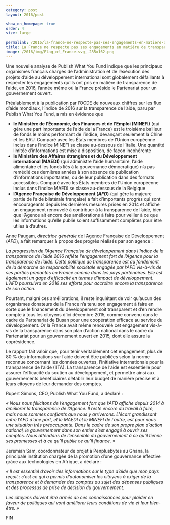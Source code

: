 ```yaml
---
category: post
layout: 2016/post

show_on_homepage: true
order: 4
size: large

permalink: /2016/la-france-ne-respecte-pas-ses-engagements-en-matiere-de-transparence-de-laide/
title: La France ne respecte pas ses engagements en matière de transparence de l’aide
image: /2016/img/Flag_of_France.svg_-285x162.png
---
```


Une nouvelle analyse de Publish What You Fund indique que les principaux organismes français chargés de l’administration et de l’exécution des projets d’aide au développement international sont globalement défaillants à respecter les engagements qu’ils ont pris en matière de transparence de l’aide, en 2016, l’année même où la France préside le Partenariat pour un gouvernement ouvert.

Préalablement à la publication par l’OCDE de nouveaux chiffres sur les flux d’aide mondiaux, l’indice de 2016 sur la transparence de l’aide, paru par Publish What You Fund, a mis en évidence que

  * **le Ministère de l’Économie, des Finances et de l’Emploi (MINEFI)** (qui gère une part importante de l’aide de la France) est le troisième bailleur de fonds le moins performant de l’indice, devançant seulement la Chine et les EAU. Comparé avec les États membres de l’Union européenne inclus dans l’indice MINEFI se classe au-dessous de l’Italie. Une quantité limitée d’informations est mise à disposition, de façon incohérente
  * **le Ministère des Affaires étrangères et du Développement international (MAEDI)** (qui administre l’aide humanitaire, l’aide alimentaire et les fonds liés à la gouvernance démocratique) n’a pas remédié ces dernières années à son absence de publication d’informations importantes, ou de leur publication dans des formats accessibles. Comparé avec les États membres de l’Union européenne inclus dans l’indice MAEDI se classe au-dessous de la Belgique
  * **l’Agence Française de Développement (_AFD_)** (qui gère la majeure partie de l’aide bilatérale française) a fait d’importants progrès qui sont encourageants depuis les dernières mesures prises en 2014 et affiche un engagement renouvelé à contribuer à la transparence de l’aide, bien que l’Agence ait encore des améliorations à faire pour veiller à ce que les informations qu’elle publie soient suffisamment complètes pour être utiles à d’autres.

Anne Paugam, _directrice générale_ de l’Agence Française de Développement (_AFD_), a fait remarquer à propos des progrès réalisés par son agence :

_La progression de l’Agence Française de développement dans l’Indice de la transparence de l’aide 2016 reflète l’engagement fort de l’Agence pour la transparence de l’aide. Cette politique de transparence est au fondement de la démarche de responsabilité sociétale engagée par l’AFD vis-à-vis de ses parties prenantes en France comme dans les pays partenaires. Elle est également un gage d’efficacité en termes d’impact de développement. L’AFD poursuivra en 2016 ses efforts pour accroître encore la transparence de son action._

Pourtant, malgré ces améliorations, il reste inquiétant de voir qu’aucun des organismes donateurs de la France n’a tenu son engagement à faire en sorte que le financement du développement soit transparent et d’en rendre compte à tous les citoyens d’ici décembre 2015, comme convenu dans le cadre du Partenariat de Busan pour une coopération efficace au service du développement. Or la France avait même renouvelé cet engagement vis-à-vis de la transparence dans son plan d’action national dans le cadre du Partenariat pour un gouvernement ouvert en 2015, dont elle assure la coprésidence.

Le rapport fait valoir que, pour tenir véritablement cet engagement, plus de 80 % des informations sur l’aide doivent être publiées selon la norme reconnue concernant les données ouvertes, l’Initiative internationale pour la transparence de l’aide (IITA). La transparence de l’aide est essentielle pour assurer l’efficacité du soutien au développement, et permettre ainsi aux gouvernements bénéficiaires d’établir leur budget de manière précise et à leurs citoyens de leur demander des comptes.

Rupert Simons, CEO, Publish What You Fund, a déclaré :

_« Nous nous félicitons de l’engagement fort que l’AFD affiche depuis 2014 à améliorer la transparence de l’Agence. Il reste encore du travail à faire, mais nous sommes confiants que nous y arriverons. L’écart grandissant entre l’AFD d’une part, et le MAEDI et le MINEFI de l’autre, est pour nous une situation très préoccupante. Dans le cadre de son propre plan d’action national, le gouvernement dans son entier s’est engagé à ouvrir ses comptes. Nous attendons de l’ensemble du gouvernement à ce qu’il tienne ses promesses et à ce qu’il publie ce qu’il finance. »_

Jeremiah Sam, coordonnateur de projet à Penplusbytes au Ghana, la principale institution chargée de la promotion d’une gouvernance effective grâce aux technologies en Afrique, a déclaré :

_« Il est essentiel d’avoir des informations sur le type d’aide que mon pays reçoit : c’est ce qui a permis d’autonomiser les citoyens à exiger de la transparence et à demander des comptes au sujet des dépenses publiques et des processus de prise de décision du gouvernement._

_Les citoyens doivent être armés de ces connaissances pour plaider en faveur de politiques qui vont améliorer leurs conditions de vie et leur bien-être. »_

FIN

